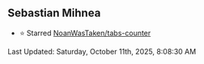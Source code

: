 <h2>Sebastian Mihnea</h2>

<!--RECENT_ACTIVITY:start-->
- ⭐ Starred [NoanWasTaken/tabs-counter](https://github.com/NoanWasTaken/tabs-counter)<br>
<!--RECENT_ACTIVITY:end-->
<!--RECENT_ACTIVITY:last_update-->
Last Updated: Saturday, October 11th, 2025, 8:08:30 AM
<!--RECENT_ACTIVITY:last_update_end-->

<!---LOL-STATS-START-HERE--->
<!---LOL-STATS-END-HERE--->
